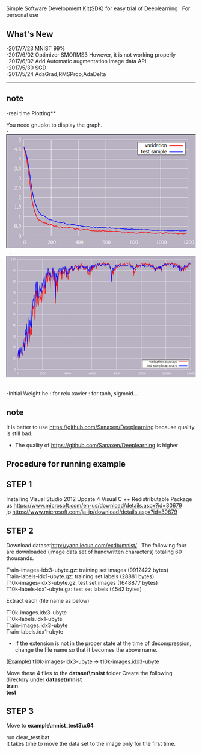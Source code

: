 #
Simple Software Development Kit(SDK) for easy trial of Deeplearning  
For personal use

## What's New
-2017/7/23 MNIST 99%  
-2017/6/02 Optimizer SMORMS3	However, it is not working properly  
-2017/6/02 Add Automatic augmentation image data API  
-2017/5/30 SGD  
-2017/5/24 AdaGrad,RMSProp,AdaDelta  

-------------------------------------------
note  
-------------------------------------------
-real time Plotting**  

You need gnuplot to display the graph.  
-<img src="https://github.com/Sanaxen/simple_Deeplearning2/blob/master/image/plot.png"/>  
-<img src="https://github.com/Sanaxen/simple_Deeplearning2/blob/master/image/accuracy_plot.png"/>  

-Initial Weight he : for relu  xavier : for tanh, sigmoid... 


note  
-------------------------------------------
It is better to use <https://github.com/Sanaxen/Deeplearning> because quality is still bad.  
* The quality of <https://github.com/Sanaxen/Deeplearning> is higher

**Procedure for running example**
-------------------------------

**STEP 1**
----------------
Installing Visual Studio 2012 Update 4 Visual C ++ Redistributable Package  
us <https://www.microsoft.com/en-us/download/details.aspx?id=30679>   
jp <https://www.microsoft.com/ja-jp/download/details.aspx?id=30679>

**STEP 2**
----------------
Download dataset<http://yann.lecun.com/exdb/mnist/>  
The following four are downloaded (image data set of handwritten characters) totaling 60 thousands.

Train-images-idx3-ubyte.gz: training set images (9912422 bytes)  
Train-labels-idx1-ubyte.gz: training set labels (28881 bytes)  
T10k-images-idx3-ubyte.gz: test set images (1648877 bytes)  
T10k-labels-idx1-ubyte.gz: test set labels (4542 bytes)

Extract each (file name as below)

T10k-images.idx3-ubyte  
T10k-labels.idx1-ubyte  
Train-images.idx3-ubyte  
Train-labels.idx1-ubyte  

* If the extension is not in the proper state at the time of decompression, change the file name so that it becomes the above name.

(Example) t10k-images-idx3-ubyte -> t10k-images.idx3-ubyte

Move these 4 files to the **dataset\mnist** folder Create the following directory under **dataset\mnist**  
**train**   
**test**

**STEP 3**
----------------
Move to **example\mnist_test3\x64**    

run clear_test.bat.  
It takes time to move the data set to the image only for the first time.
